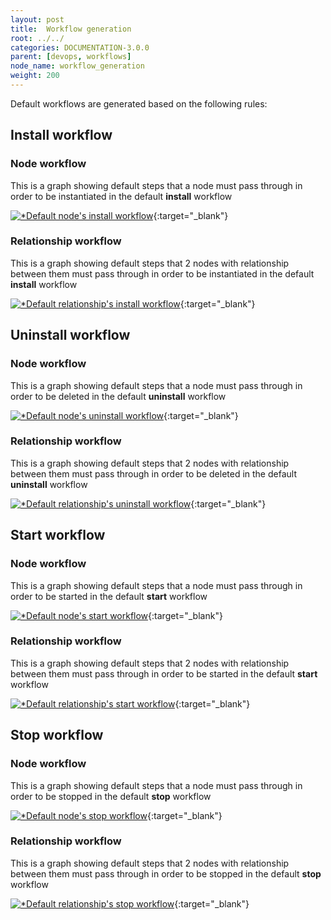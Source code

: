 ```yaml
---
layout: post
title:  Workflow generation
root: ../../
categories: DOCUMENTATION-3.0.0
parent: [devops, workflows]
node_name: workflow_generation
weight: 200
---
```


Default workflows are generated based on the following rules:

## Install workflow

### Node workflow

This is a graph showing default steps that a node must pass through in order to be instantiated in the default **install** workflow

[![*Default node's install workflow](../../images/3.0.0/concepts/install_wf_node.png)](../../images/3.0.0/concepts/install_wf_node.png){:target="_blank"}

### Relationship workflow

This is a graph showing default steps that 2 nodes with relationship between them must pass through in order to be instantiated in the default **install** workflow

[![*Default relationship's install workflow](../../images/3.0.0/concepts/install_wf_rel.png)](../../images/3.0.0/concepts/install_wf_rel.png){:target="_blank"}

## Uninstall workflow

### Node workflow

This is a graph showing default steps that a node must pass through in order to be deleted in the default **uninstall** workflow

[![*Default node's uninstall workflow](../../images/3.0.0/concepts/uninstall_wf_node.png)](../../images/3.0.0/concepts/uninstall_wf_node.png){:target="_blank"}

### Relationship workflow

This is a graph showing default steps that 2 nodes with relationship between them must pass through in order to be deleted in the default **uninstall** workflow

[![*Default relationship's uninstall workflow](../../images/3.0.0/concepts/uninstall_wf_rel.png)](../../images/3.0.0/concepts/uninstall_wf_rel.png){:target="_blank"}

## Start workflow

### Node workflow

This is a graph showing default steps that a node must pass through in order to be started in the default **start** workflow

[![*Default node's start workflow](../../images/3.0.0/concepts/start_wf_node.png)](../../images/3.0.0/concepts/start_wf_node.png){:target="_blank"}

### Relationship workflow

This is a graph showing default steps that 2 nodes with relationship between them must pass through in order to be started in the default **start** workflow

[![*Default relationship's start workflow](../../images/3.0.0/concepts/start_wf_rel.png)](../../images/3.0.0/concepts/start_wf_rel.png){:target="_blank"}

## Stop workflow

### Node workflow

This is a graph showing default steps that a node must pass through in order to be stopped in the default **stop** workflow

[![*Default node's stop workflow](../../images/3.0.0/concepts/stop_wf_node.png)](../../images/3.0.0/concepts/stop_wf_node.png){:target="_blank"}

### Relationship workflow

This is a graph showing default steps that 2 nodes with relationship between them must pass through in order to be stopped in the default **stop** workflow

[![*Default relationship's stop workflow](../../images/3.0.0/concepts/stop_wf_rel.png)](../../images/3.0.0/concepts/stop_wf_rel.png){:target="_blank"}
